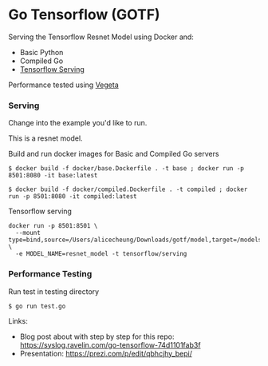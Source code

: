 # Go Tensorflow (GOTF)

Serving the Tensorflow Resnet Model using Docker and:
- Basic Python
- Compiled Go
- [Tensorflow Serving](https://github.com/tensorflow/serving)

Performance tested using [Vegeta](https://github.com/tsenart/vegeta)

### Serving

Change into the example you'd like to run. 

This is a resnet model.

Build and run docker images for Basic and Compiled Go servers

```
$ docker build -f docker/base.Dockerfile . -t base ; docker run -p 8501:8080 -it base:latest

$ docker build -f docker/compiled.Dockerfile . -t compiled ; docker run -p 8501:8080 -it compiled:latest
```

Tensorflow serving 
```
docker run -p 8501:8501 \
  --mount type=bind,source=/Users/alicecheung/Downloads/gotf/model,target=/models/resnet_model \
  -e MODEL_NAME=resnet_model -t tensorflow/serving
```

### Performance Testing

Run test in testing directory

```
$ go run test.go
```

Links:
- Blog post about with step by step for this repo: https://syslog.ravelin.com/go-tensorflow-74d1101fab3f
- Presentation: https://prezi.com/p/edit/qbhcjhy_bepi/
